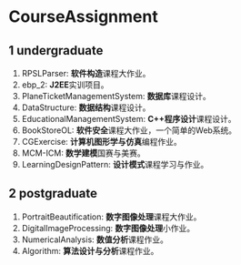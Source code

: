 # CourseAssignment

## 1 undergraduate

1. RPSLParser: **软件构造**课程大作业。
2. ebp_2: **J2EE**实训项目。
3. PlaneTicketManagementSystem: **数据库**课程设计。
4. DataStructure: **数据结构**课程设计。
5. EducationalManagementSystem: **C++程序设计**课程设计。
6. BookStoreOL: **软件安全**课程大作业，一个简单的Web系统。
7. CGExercise: **计算机图形学与仿真**编程作业。
8. MCM-ICM: **数学建模**国赛与美赛。
9. LearningDesignPattern: **设计模式**课程学习与作业。

## 2 postgraduate

1. PortraitBeautification: **数字图像处理**课程大作业。
2. DigitalImageProcessing: **数字图像处理**小作业。
3. NumericalAnalysis: **数值分析**课程作业。
4. Algorithm: **算法设计与分析**课程作业。

